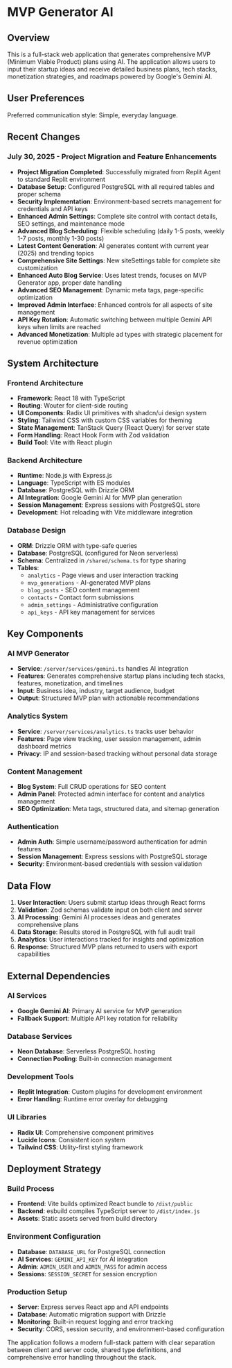 # MVP Generator AI

## Overview

This is a full-stack web application that generates comprehensive MVP (Minimum Viable Product) plans using AI. The application allows users to input their startup ideas and receive detailed business plans, tech stacks, monetization strategies, and roadmaps powered by Google's Gemini AI.

## User Preferences

Preferred communication style: Simple, everyday language.

## Recent Changes

### July 30, 2025 - Project Migration and Feature Enhancements
- **Project Migration Completed**: Successfully migrated from Replit Agent to standard Replit environment
- **Database Setup**: Configured PostgreSQL with all required tables and proper schema
- **Security Implementation**: Environment-based secrets management for credentials and API keys
- **Enhanced Admin Settings**: Complete site control with contact details, SEO settings, and maintenance mode
- **Advanced Blog Scheduling**: Flexible scheduling (daily 1-5 posts, weekly 1-7 posts, monthly 1-30 posts)
- **Latest Content Generation**: AI generates content with current year (2025) and trending topics
- **Comprehensive Site Settings**: New siteSettings table for complete site customization
- **Enhanced Auto Blog Service**: Uses latest trends, focuses on MVP Generator app, proper date handling
- **Advanced SEO Management**: Dynamic meta tags, page-specific optimization
- **Improved Admin Interface**: Enhanced controls for all aspects of site management
- **API Key Rotation**: Automatic switching between multiple Gemini API keys when limits are reached
- **Advanced Monetization**: Multiple ad types with strategic placement for revenue optimization

## System Architecture

### Frontend Architecture
- **Framework**: React 18 with TypeScript
- **Routing**: Wouter for client-side routing
- **UI Components**: Radix UI primitives with shadcn/ui design system
- **Styling**: Tailwind CSS with custom CSS variables for theming
- **State Management**: TanStack Query (React Query) for server state
- **Form Handling**: React Hook Form with Zod validation
- **Build Tool**: Vite with React plugin

### Backend Architecture
- **Runtime**: Node.js with Express.js
- **Language**: TypeScript with ES modules
- **Database**: PostgreSQL with Drizzle ORM
- **AI Integration**: Google Gemini AI for MVP plan generation
- **Session Management**: Express sessions with PostgreSQL store
- **Development**: Hot reloading with Vite middleware integration

### Database Design
- **ORM**: Drizzle ORM with type-safe queries
- **Database**: PostgreSQL (configured for Neon serverless)
- **Schema**: Centralized in `/shared/schema.ts` for type sharing
- **Tables**:
  - `analytics` - Page views and user interaction tracking
  - `mvp_generations` - AI-generated MVP plans
  - `blog_posts` - SEO content management
  - `contacts` - Contact form submissions
  - `admin_settings` - Administrative configuration
  - `api_keys` - API key management for services

## Key Components

### AI MVP Generator
- **Service**: `/server/services/gemini.ts` handles AI integration
- **Features**: Generates comprehensive startup plans including tech stacks, features, monetization, and timelines
- **Input**: Business idea, industry, target audience, budget
- **Output**: Structured MVP plan with actionable recommendations

### Analytics System
- **Service**: `/server/services/analytics.ts` tracks user behavior
- **Features**: Page view tracking, user session management, admin dashboard metrics
- **Privacy**: IP and session-based tracking without personal data storage

### Content Management
- **Blog System**: Full CRUD operations for SEO content
- **Admin Panel**: Protected admin interface for content and analytics management
- **SEO Optimization**: Meta tags, structured data, and sitemap generation

### Authentication
- **Admin Auth**: Simple username/password authentication for admin features
- **Session Management**: Express sessions with PostgreSQL storage
- **Security**: Environment-based credentials with session validation

## Data Flow

1. **User Interaction**: Users submit startup ideas through React forms
2. **Validation**: Zod schemas validate input on both client and server
3. **AI Processing**: Gemini AI processes ideas and generates comprehensive plans
4. **Data Storage**: Results stored in PostgreSQL with full audit trail
5. **Analytics**: User interactions tracked for insights and optimization
6. **Response**: Structured MVP plans returned to users with export capabilities

## External Dependencies

### AI Services
- **Google Gemini AI**: Primary AI service for MVP generation
- **Fallback Support**: Multiple API key rotation for reliability

### Database Services
- **Neon Database**: Serverless PostgreSQL hosting
- **Connection Pooling**: Built-in connection management

### Development Tools
- **Replit Integration**: Custom plugins for development environment
- **Error Handling**: Runtime error overlay for debugging

### UI Libraries
- **Radix UI**: Comprehensive component primitives
- **Lucide Icons**: Consistent icon system
- **Tailwind CSS**: Utility-first styling framework

## Deployment Strategy

### Build Process
- **Frontend**: Vite builds optimized React bundle to `/dist/public`
- **Backend**: esbuild compiles TypeScript server to `/dist/index.js`
- **Assets**: Static assets served from build directory

### Environment Configuration
- **Database**: `DATABASE_URL` for PostgreSQL connection
- **AI Services**: `GEMINI_API_KEY` for AI integration
- **Admin**: `ADMIN_USER` and `ADMIN_PASS` for admin access
- **Sessions**: `SESSION_SECRET` for session encryption

### Production Setup
- **Server**: Express serves React app and API endpoints
- **Database**: Automatic migration support with Drizzle
- **Monitoring**: Built-in request logging and error tracking
- **Security**: CORS, session security, and environment-based configuration

The application follows a modern full-stack pattern with clear separation between client and server code, shared type definitions, and comprehensive error handling throughout the stack.